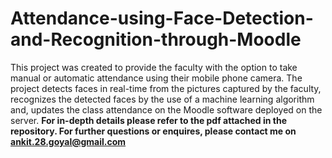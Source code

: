 # Attendance-using-Face-Detection-and-Recognition-through-Moodle

This project was created to provide the faculty with the option to take manual or automatic attendance using their mobile phone camera. The project detects faces in real-time from the pictures captured by the faculty, recognizes the detected faces by the use of a machine learning algorithm and, updates the class attendance on the Moodle software deployed on the server.
<b>For in-depth details please refer to the pdf attached in the repository. For further questions or enquires, please contact me on ankit.28.goyal@gmail.com
